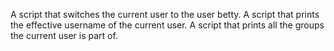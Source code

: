 A script that switches the current user to the user betty.
A script that prints the effective username of the current user.
A script that prints all the groups the current user is part of.
